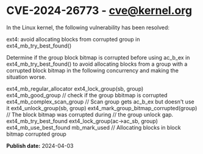 # CVE-2024-26773 - cve@kernel.org

In the Linux kernel, the following vulnerability has been resolved:

ext4: avoid allocating blocks from corrupted group in ext4_mb_try_best_found()

Determine if the group block bitmap is corrupted before using ac_b_ex in
ext4_mb_try_best_found() to avoid allocating blocks from a group with a
corrupted block bitmap in the following concurrency and making the
situation worse.

ext4_mb_regular_allocator
  ext4_lock_group(sb, group)
  ext4_mb_good_group
   // check if the group bbitmap is corrupted
  ext4_mb_complex_scan_group
   // Scan group gets ac_b_ex but doesn't use it
  ext4_unlock_group(sb, group)
                           ext4_mark_group_bitmap_corrupted(group)
                           // The block bitmap was corrupted during
                           // the group unlock gap.
  ext4_mb_try_best_found
    ext4_lock_group(ac->ac_sb, group)
    ext4_mb_use_best_found
      mb_mark_used
      // Allocating blocks in block bitmap corrupted group

**Publish date:** 2024-04-03

